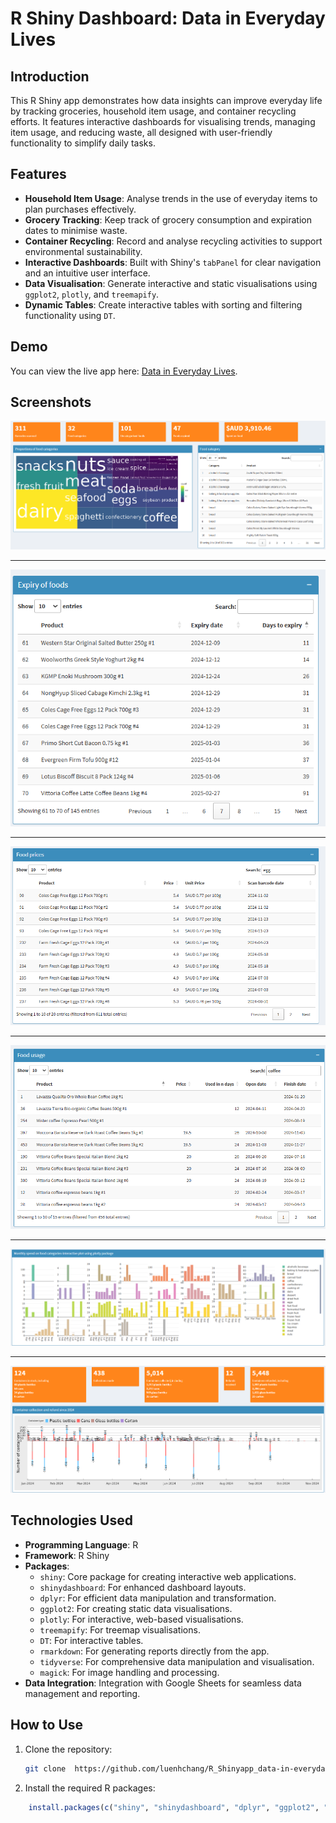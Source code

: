 # R Shiny Dashboard: Data in Everyday Lives

## Introduction
This R Shiny app demonstrates how data insights can improve everyday life by tracking groceries, household item usage, and container recycling efforts. It features interactive dashboards for visualising trends, managing item usage, and reducing waste, all designed with user-friendly functionality to simplify daily tasks.

## Features

- **Household Item Usage**: Analyse trends in the use of everyday items to plan purchases effectively.
- **Grocery Tracking**: Keep track of grocery consumption and expiration dates to minimise waste.
- **Container Recycling**: Record and analyse recycling activities to support environmental sustainability.
- **Interactive Dashboards**: Built with Shiny's `tabPanel` for clear navigation and an intuitive user interface.
- **Data Visualisation**: Generate interactive and static visualisations using `ggplot2`, `plotly`, and `treemapify`.
- **Dynamic Tables**: Create interactive tables with sorting and filtering functionality using `DT`.

## Demo
You can view the live app here: [Data in Everyday Lives](https://luenhchang.shinyapps.io/data-in-everyday-lives/).

## Screenshots

![Food_treemap-food-categories_table-category](webapp-printscreens/Food_treemap-food-categories_table-category.png)

---

![Table_Expiry of foods](webapp-printscreens/Food_table_Expiry-of-foods.png)

---

![Table Food prices](webapp-printscreens/Food_table_Food-prices.png)

---

![Table Food usage](webapp-printscreens/Food_table_Food-usage.png)

---

![Barplots Monthly spend on food categories](webapp-printscreens/Food_barplots_Monthly-spend-on-food-categories-interactive-plot-using-plotly-package.png)

---

![Stacked barplot Container collection and refund since 2024](webapp-printscreens/Recycling_stacked-barplot_Container-collection-and-refund-since-2024.png)

## Technologies Used

- **Programming Language**: R  
- **Framework**: R Shiny  
- **Packages**:  
  - `shiny`: Core package for creating interactive web applications.  
  - `shinydashboard`: For enhanced dashboard layouts.  
  - `dplyr`: For efficient data manipulation and transformation.  
  - `ggplot2`: For creating static data visualisations.  
  - `plotly`: For interactive, web-based visualisations.  
  - `treemapify`: For treemap visualisations.  
  - `DT`: For interactive tables.  
  - `rmarkdown`: For generating reports directly from the app.  
  - `tidyverse`: For comprehensive data manipulation and visualisation.  
  - `magick`: For image handling and processing.  
- **Data Integration**: Integration with Google Sheets for seamless data management and reporting.

## How to Use

1. Clone the repository:  
   ```bash
   git clone  https://github.com/luenhchang/R_Shinyapp_data-in-everyday-lives.git
   ```

2. Install the required R packages:
```r
	install.packages(c("shiny", "shinydashboard", "dplyr", "ggplot2", "plotly", "treemapify", "DT", "rmarkdown", "tidyverse", "magick"))
```
